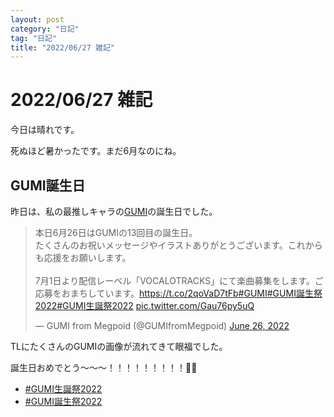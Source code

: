 ```yaml
---
layout: post
category: "日記"
tag: "日記"
title: "2022/06/27 雑記"
---
```


# 2022/06/27 雑記

今日は晴れです。

死ぬほど暑かったです。まだ6月なのにね。

## GUMI誕生日
昨日は、私の最推しキャラの[GUMI](https://www.ssw.co.jp/products/vocal/megpoid/)の誕生日でした。

<blockquote class="twitter-tweet"><p lang="ja" dir="ltr">本日6月26日はGUMIの13回目の誕生日。<br>たくさんのお祝いメッセージやイラストありがとうございます。これからも応援をお願いします。<br><br>7月1日より配信レーベル「VOCALOTRACKS」にて楽曲募集をします。ご応募をおまちしています。<a href="https://t.co/2qoVaD7tFb">https://t.co/2qoVaD7tFb</a><a href="https://twitter.com/hashtag/GUMI?src=hash&amp;ref_src=twsrc%5Etfw">#GUMI</a><a href="https://twitter.com/hashtag/GUMI%E8%AA%95%E7%94%9F%E7%A5%AD2022?src=hash&amp;ref_src=twsrc%5Etfw">#GUMI誕生祭2022</a><a href="https://twitter.com/hashtag/GUMI%E7%94%9F%E8%AA%95%E7%A5%AD2022?src=hash&amp;ref_src=twsrc%5Etfw">#GUMI生誕祭2022</a> <a href="https://t.co/Gau76py5uQ">pic.twitter.com/Gau76py5uQ</a></p>&mdash; GUMI from Megpoid (@GUMIfromMegpoid) <a href="https://twitter.com/GUMIfromMegpoid/status/1540957037705584645?ref_src=twsrc%5Etfw">June 26, 2022</a></blockquote> <script async src="https://platform.twitter.com/widgets.js" charset="utf-8"></script>

TLにたくさんのGUMIの画像が流れてきて眼福でした。

誕生日おめでとう～～～！！！！！！！！！🎉🎂

- [#GUMI生誕祭2022](https://twitter.com/hashtag/GUMI%E7%94%9F%E8%AA%95%E7%A5%AD2022)
- [#GUMI誕生祭2022](https://twitter.com/hashtag/GUMI%E8%AA%95%E7%94%9F%E7%A5%AD2022)